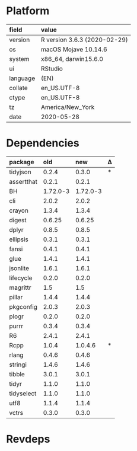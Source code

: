 # Platform

|field    |value                        |
|:--------|:----------------------------|
|version  |R version 3.6.3 (2020-02-29) |
|os       |macOS Mojave 10.14.6         |
|system   |x86_64, darwin15.6.0         |
|ui       |RStudio                      |
|language |(EN)                         |
|collate  |en_US.UTF-8                  |
|ctype    |en_US.UTF-8                  |
|tz       |America/New_York             |
|date     |2020-05-28                   |

# Dependencies

|package    |old      |new      |Δ  |
|:----------|:--------|:--------|:--|
|tidyjson   |0.2.4    |0.3.0    |*  |
|assertthat |0.2.1    |0.2.1    |   |
|BH         |1.72.0-3 |1.72.0-3 |   |
|cli        |2.0.2    |2.0.2    |   |
|crayon     |1.3.4    |1.3.4    |   |
|digest     |0.6.25   |0.6.25   |   |
|dplyr      |0.8.5    |0.8.5    |   |
|ellipsis   |0.3.1    |0.3.1    |   |
|fansi      |0.4.1    |0.4.1    |   |
|glue       |1.4.1    |1.4.1    |   |
|jsonlite   |1.6.1    |1.6.1    |   |
|lifecycle  |0.2.0    |0.2.0    |   |
|magrittr   |1.5      |1.5      |   |
|pillar     |1.4.4    |1.4.4    |   |
|pkgconfig  |2.0.3    |2.0.3    |   |
|plogr      |0.2.0    |0.2.0    |   |
|purrr      |0.3.4    |0.3.4    |   |
|R6         |2.4.1    |2.4.1    |   |
|Rcpp       |1.0.4    |1.0.4.6  |*  |
|rlang      |0.4.6    |0.4.6    |   |
|stringi    |1.4.6    |1.4.6    |   |
|tibble     |3.0.1    |3.0.1    |   |
|tidyr      |1.1.0    |1.1.0    |   |
|tidyselect |1.1.0    |1.1.0    |   |
|utf8       |1.1.4    |1.1.4    |   |
|vctrs      |0.3.0    |0.3.0    |   |

# Revdeps

